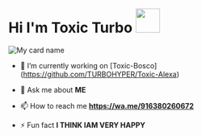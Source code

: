 # Hi I'm Toxic Turbo&nbsp;<a href="Hey"><img src="https://raw.githubusercontent.com/SPARK-SHADOW/SPARK-SHADOW/SPARK-SHADOW-OFFICIAL/Tools/Hi.gif" width="48px"></a>

![My card name](https://cardivo.vercel.app/api?name=TOXIC%20-%20TURBO&description=Hi,%20Welcome%20To%20My%20Profile%20❤&image=https://telegra.ph/file/6c6c82a987306cc330978.jpg?q=tbn:ANd9GcR7aMC3bf4bg4l_nhYS2Un9FXbFYcB4T83Shjk8xSUZDh_D61LFpzbpeqLW&s=10?v=4&backgroundColor=%23ecf0f1&instagram=toxic_turbo777&github=TOXICTURBO&)

- 🔭 I’m currently working on [Toxic-Bosco] (https://github.com/TURBOHYPER/Toxic-Alexa)

- 💬 Ask me about **ME**

- 📫 How to reach me **https://wa.me/916380260672**

- ⚡ Fun fact **I THINK IAM VERY HAPPY**

